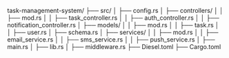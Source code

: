 task-management-system/
├── src/
│   ├── config.rs
│   ├── controllers/
│   │   ├── mod.rs
│   │   ├── task_controller.rs
│   │   ├── auth_controller.rs
│   │   ├── notification_controller.rs
│   ├── models/
│   │   ├── mod.rs
│   │   ├── task.rs
│   │   ├── user.rs
│   ├── schema.rs
│   ├── services/
│   │   ├── mod.rs
│   │   ├── email_service.rs
│   │   ├── sms_service.rs
│   │   ├── push_service.rs
│   ├── main.rs
│   ├── lib.rs
│   ├── middleware.rs
├── Diesel.toml
├── Cargo.toml
